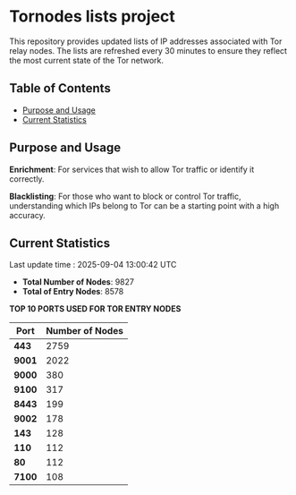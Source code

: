# Tornodes lists project

This repository provides updated lists of IP addresses associated with Tor relay nodes. The lists are refreshed every 30 minutes to ensure they reflect the most current state of the Tor network.

## Table of Contents

- [Purpose and Usage](#purpose-and-usage)
- [Current Statistics](#current-statistics)


## Purpose and Usage

**Enrichment**: For services that wish to allow Tor traffic or identify it correctly.

**Blacklisting**: For those who want to block or control Tor traffic, understanding which IPs belong to Tor can be a starting point with a high accuracy.

## Current Statistics

Last update time : 2025-09-04 13:00:42 UTC

- **Total Number of Nodes**: 9827
- **Total of Entry Nodes**: 8578

**TOP 10 PORTS USED FOR TOR ENTRY NODES**

| **Port** | **Number of Nodes** |
|------|-----------------|
| **443**   | 2759  |
| **9001**   | 2022  |
| **9000**   | 380  |
| **9100**   | 317  |
| **8443**   | 199  |
| **9002**   | 178  |
| **143**   | 128  |
| **110**   | 112  |
| **80**   | 112  |
| **7100**   | 108  |


